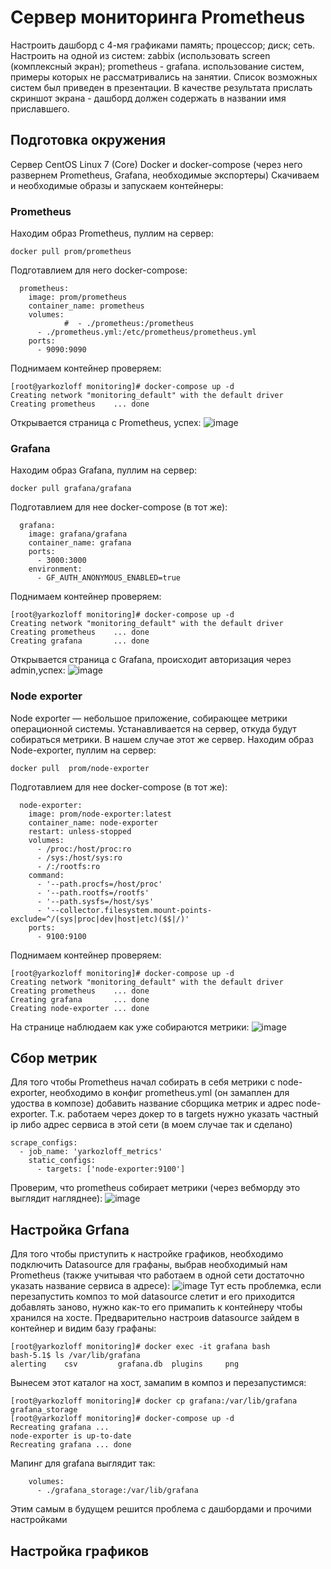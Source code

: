 # Сервер мониторинга Prometheus
Настроить дашборд с 4-мя графиками
память;
процессор;
диск;
сеть. Настроить на одной из систем:
zabbix (использовать screen (комплексный экран);
prometheus - grafana.
использование систем, примеры которых не рассматривались на занятии. Список возможных систем был приведен в презентации. В качестве результата прислать скриншот экрана - дашборд должен содержать в названии имя приславшего.

## Подготовка окружения
Сервер CentOS Linux 7 (Core)
Docker и docker-compose (через него развернем Prometheus, Grafana, необходимые экспортеры)
Скачиваем и необходимые образы и запускаем контейнеры:

### Prometheus
Находим образ Prometheus, пуллим на сервер:
```
docker pull prom/prometheus
```
Подготавлием для него docker-compose:
```
  prometheus:
    image: prom/prometheus
    container_name: prometheus
    volumes:
            #  - ./prometheus:/prometheus
      - ./prometheus.yml:/etc/prometheus/prometheus.yml
    ports:
      - 9090:9090
```
Поднимаем контейнер проверяем:
```
[root@yarkozloff monitoring]# docker-compose up -d
Creating network "monitoring_default" with the default driver
Creating prometheus    ... done
```
Открывается страница с Prometheus, успех:
![image](https://user-images.githubusercontent.com/69105791/174459420-8fd7d334-251a-4166-ac5d-866ae09d1bbf.png)

### Grafana
Находим образ Grafana, пуллим на сервер:
```
docker pull grafana/grafana
```
Подготавлием для нее docker-compose (в тот же):
```
  grafana:
    image: grafana/grafana
    container_name: grafana
    ports:
      - 3000:3000
    environment:
      - GF_AUTH_ANONYMOUS_ENABLED=true
```
Поднимаем контейнер проверяем:
```
[root@yarkozloff monitoring]# docker-compose up -d
Creating network "monitoring_default" with the default driver
Creating prometheus    ... done
Creating grafana       ... done
```
Открывается страница с Grafana, происходит авторизация через admin,успех:
![image](https://user-images.githubusercontent.com/69105791/174459503-b80f75fa-bc36-4f8b-9cfe-bd477a0f9087.png)

### Node exporter
Node exporter — небольшое приложение, собирающее метрики операционной системы. Устанавливается на сервер, откуда будут собираться метрики. В нашем случае этот же сервер.
Находим образ Node-exporter, пуллим на сервер:
```
docker pull  prom/node-exporter
```
Подготавлием для нее docker-compose (в тот же):
```
  node-exporter:
    image: prom/node-exporter:latest
    container_name: node-exporter
    restart: unless-stopped
    volumes:
      - /proc:/host/proc:ro
      - /sys:/host/sys:ro
      - /:/rootfs:ro
    command:
      - '--path.procfs=/host/proc'
      - '--path.rootfs=/rootfs'
      - '--path.sysfs=/host/sys'
      - '--collector.filesystem.mount-points-exclude=^/(sys|proc|dev|host|etc)($$|/)'
    ports:
      - 9100:9100
```
Поднимаем контейнер проверяем:
```
[root@yarkozloff monitoring]# docker-compose up -d
Creating network "monitoring_default" with the default driver
Creating prometheus    ... done
Creating grafana       ... done
Creating node-exporter ... done
```
На странице наблюдаем как уже собираются метрики:
![image](https://user-images.githubusercontent.com/69105791/174459600-8a91c2e4-9050-470c-81ad-6594fda63c4f.png)

## Сбор метрик
Для того чтобы Prometheus начал собирать в себя метрики с node-exporter, необходимо в конфиг prometheus.yml (он замаплен для удоства в композе) добавить название сборщика метрик и адрес node-exporter. 
Т.к. работаем через докер то в targets нужно указать частный ip либо адрес сервиса в этой сети (в моем случае так и сделано)
```
scrape_configs:
  - job_name: 'yarkozloff_metrics'
    static_configs:
      - targets: ['node-exporter:9100']
```
Проверим, что prometheus собирает метрики (через вебморду это выглядит нагляднее):
![image](https://user-images.githubusercontent.com/69105791/174460130-9e639323-ca36-4abb-a45f-fe5efc8ad5ad.png)

## Настройка Grfana
Для того чтобы приступить к настройке графиков, необходимо подключить Datasource для графаны, выбрав необходимый нам Prometheus (также учитывая что работаем в одной сети достаточно указать название сервиса в адресе):
![image](https://user-images.githubusercontent.com/69105791/174460222-2035c019-b059-4e6e-bf24-979011d185b1.png)
Тут есть проблемка, если перезапустить композ то мой datasource слетит и его приходится добавлять заново, нужно как-то его примапить к контейнеру чтобы хранился на хосте.
Предварительно настроив datasource зайдем в контейнер и видим базу графаны:
```
[root@yarkozloff monitoring]# docker exec -it grafana bash
bash-5.1$ ls /var/lib/grafana
alerting    csv         grafana.db  plugins     png
```
Вынесем этот каталог на хост, замапим в композ и перезапустимся:
```
[root@yarkozloff monitoring]# docker cp grafana:/var/lib/grafana grafana_storage
[root@yarkozloff monitoring]# docker-compose up -d
Recreating grafana ...
node-exporter is up-to-date
Recreating grafana ... done
```
Мапинг для grafana выглядит так:
```
    volumes:
      - ./grafana_storage:/var/lib/grafana
```
Этим самым в будущем решится проблема с дашбордами и прочими настройками

## Настройка графиков
